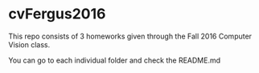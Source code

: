 # cvFergus2016
This repo consists of 3 homeworks given through the Fall 2016 Computer Vision class. 

You can go to each individual folder and check the README.md
